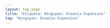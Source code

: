 ```yaml
---
layout: tag_page
title: "Etiqueta: Wingspan: Oceania Expansion"
tag: "Wingspan: Oceania Expansion"
---
```

